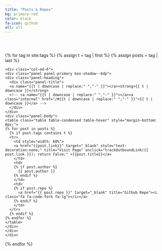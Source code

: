 ```yaml
---
title: "Posts & Repos"
bg: primary-red
color: black
fa-icon: github
all: all
---
```

<!-- Create a list of all the other posts that link to other pages -->
<!-- Google Analytics -->
  <script>
  
  (function(i,s,o,g,r,a,m){i['GoogleAnalyticsObject']=r;i[r]=i[r]||function(){
  (i[r].q=i[r].q||[]).push(arguments)},i[r].l=1*new Date();a=s.createElement(o),
  m=s.getElementsByTagName(o)[0];a.async=1;a.src=g;m.parentNode.insertBefore(a,m)
  })(window,document,'script','//www.google-analytics.com/analytics.js','ga');
  
  ga('create', 'UA-71195704-1', 'auto');
  ga('send', 'pageview');
  
  </script>
<!-- End Google Analytics -->

<!--
/**
* Function that tracks a click on an outbound link in Google Analytics.
* This function takes a valid URL string as an argument, and uses that URL string
* as the event label. Setting the transport method to 'beacon' lets the hit be sent
* using 'navigator.sendBeacon' in browser that support it.
*/ -->
<script>

var trackOutboundLink = function(url) {
   ga('send', 'event', 'outbound', 'click', url, {
     'transport': 'beacon',
     'hitCallback': function(){document.location = url;}
   });
}

</script>
<!-- End Track Outbound Link -->

<div style="margin-top: 60px;">

  <!--
  <h1 class="page-heading">All Posts!</h1>
  
  <ul class="tags">
  {% for tag in site.tags %}
    {% assign t = tag | first %}
    <li style="display:inline"><a href="/#{{t | downcase | replace:" ","-" }}">{{ t | downcase }}</a></li>
  {% endfor %}
  </ul> 
  -->

<div class="container-fluid">
<div class="row">

  {% for tag in site.tags %}
    {% assign t = tag | first %}
    {% assign posts = tag | last %}

   
    <div class="col-md-6">
    <div class="panel panel-primary box-shadow--6dp">
    <div class="panel-heading">
      <div class="panel-title">
      <a name="{{t | downcase | replace:" ","-" }}"></a><strong>{{ t | downcase }}</strong>
      <!-- <a name="{{t | downcase | replace:" ","-" }}"></a><a class="internal" href="/#{{t | downcase | replace:" ","-" }}">{{ t | downcase }}</a> -->
      </div>
    </div>
    <div class="panel-body">
    <table class="table table-condensed table-hover" style="margin-bottom: 0px;">
    {% for post in posts %}
      {% if post.tags contains t %}      
      <tr>
        <td style="width: 60%">  
        <a href="{{post.link}}" target="_blank" style="text-decoration:none;" title="Visit Page" onclick="trackOutboundLink({{ post.link }}); return false;" >{{post.title}}</a>
        </td>
        <td>
        {% if post.author %}
          {{ post.author }}
        {% endif %}
        </td>
        <td>
        {% if post.repo %}
          <a href="{{ post.repo }}" target="_blank" title="Github Repo"><i class="fa fa-code-fork fa-lg"></i></a>
        {% endif %}
        </td>
      </tr>
      {% endif %}
    {% endfor %}
    </table>
    </div>
    </div>
    </div>

  {% endfor %}

</div>
</div>

</div>